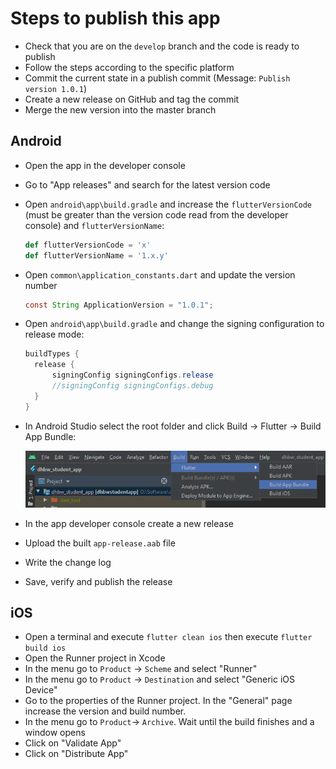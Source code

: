 # Steps to publish this app

- Check that you are on the `develop` branch and the code is ready to publish
- Follow the steps according to the specific platform
- Commit the current state in a publish commit (Message: `Publish version 1.0.1`) 
- Create a new release on GitHub and tag the commit
- Merge the new version into the master branch



## Android

- Open the app in the developer console

- Go to "App releases" and search for the latest version code

- Open `android\app\build.gradle` and increase the `flutterVersionCode ` (must be greater than the version code read from the developer console) and `flutterVersionName`:

  ```python
  def flutterVersionCode = 'x'
  def flutterVersionName = '1.x.y'
  ```

- Open `common\application_constants.dart` and update the version number

  ```java
  const String ApplicationVersion = "1.0.1";
  ```
  
- Open `android\app\build.gradle` and change the signing configuration to release mode:

  ```java
  buildTypes {
  	release {
      	signingConfig signingConfigs.release
  		//signingConfig signingConfigs.debug
  	}
  }
  ```

- In Android Studio select the root folder and click Build -> Flutter -> Build App Bundle: 

  ![image-20200706093154007](https://raw.githubusercontent.com/Bennik2000/DHBWStudentInformationApp/develop/screenshots/AndroidStudioBuildAppBundle.png)


- In the app developer console create a new release
- Upload the built `app-release.aab` file
- Write the change log
- Save, verify and publish the release

## iOS

- Open a terminal and execute `flutter clean ios` then execute `flutter build ios`
- Open the Runner project in Xcode
- In the menu go to `Product` -> `Scheme` and select "Runner"
- In the menu go to `Product` -> `Destination` and select "Generic iOS Device"
- Go to the properties of the Runner project. In the "General" page increase the version and build number.
- In the menu go to `Product`-> `Archive`. Wait until the build finishes and a window opens
- Click on "Validate App"
- Click on "Distribute App"
